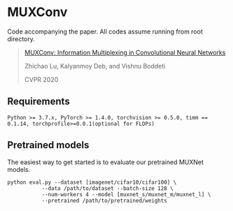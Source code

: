 # MUXConv
Code accompanying the paper. All codes assume running from root directory. 
> [MUXConv: Information Multiplexing in Convolutional Neural Networks](http://hal.cse.msu.edu/papers/muxnet/)
>
> Zhichao Lu, Kalyanmoy Deb, and Vishnu Boddeti
>
> CVPR 2020


## Requirements
``` 
Python >= 3.7.x, PyTorch >= 1.4.0, torchvision >= 0.5.0, timm == 0.1.14, torchprofile>=0.0.1(optional for FLOPs)
```

## Pretrained models
The easiest way to get started is to evaluate our pretrained MUXNet models.
``` shell
python eval.py --dataset [imagenet/cifar10/cifar100] \
	       --data /path/to/dataset --batch-size 128 \
	       --num-workers 4 --model [muxnet_s/muxnet_m/muxnet_l] \ 
	       --pretrained /path/to/pretrained/weights
```
